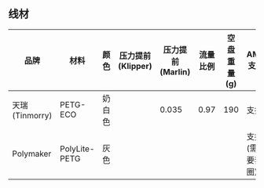 ## 线材

| 品牌            | 材料          | 颜色   | 压力提前 (Klipper) | 压力提前 (Marlin) | 流量比例 | 空盘重量(g) | AMS 支持       | 吸水等级 |
| --------------- | ------------- | ------ | ------------------ | ----------------- | -------- | ----------- | -------------- | -------- |
| 天瑞 (Tinmorry) | PETG-ECO      | 奶白色 |                    | 0.035             | 0.97     | 190         | 支持           | 中等     |
| Polymaker       | PolyLite-PETG | 灰色   |                    |                   |          |             | 支持(需要套圈) | 中等     |
